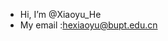 -  Hi, I’m @Xiaoyu_He
-  My email :hexiaoyu@bupt.edu.cn

<!---
BossHe666/BossHe666 is a ✨ special ✨ repository because its `README.md` (this file) appears on your GitHub profile.
You can click the Preview link to take a look at your changes.
--->
